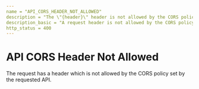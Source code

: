 ```yaml
---
name = "API_CORS_HEADER_NOT_ALLOWED"
description = "The \"{header}\" header is not allowed by the CORS policy."
description_basic = "A request header is not allowed by the CORS policy."
http_status = 400
---
```


# API CORS Header Not Allowed

The request has a header which is not allowed by the CORS policy set by the requested API.
